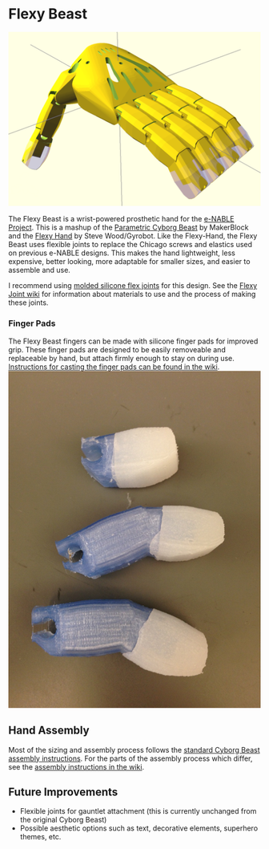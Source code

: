 Flexy Beast
===========

![Screenshot of Flexy Beast hand in OpenSCAD](docs/images/assembly.png)

The Flexy Beast is a wrist-powered prosthetic hand for the [e-NABLE Project](http://enablingthefuture.org). This is a mashup of the [Parametric Cyborg Beast](http://www.thingiverse.com/thing:320173) by MakerBlock and the [Flexy Hand](http://www.thingiverse.com/thing:380665) by Steve Wood/Gyrobot. Like the Flexy-Hand, the Flexy Beast uses flexible joints to replace the Chicago screws and elastics used on previous e-NABLE designs. This makes the hand lightweight, less expensive, better looking, more adaptable for smaller sizes, and easier to assemble and use.

I recommend using [molded silicone flex joints](https://github.com/daprice/Flexy-Joint/tree/FlexyBeast) for this design. See the [Flexy Joint wiki](https://github.com/daprice/Flexy-Joint/wiki) for information about materials to use and the process of making these joints.

### Finger Pads
The Flexy Beast fingers can be made with silicone finger pads for improved grip. These finger pads are designed to be easily removeable and replaceable by hand, but attach firmly enough to stay on during use. [Instructions for casting the finger pads can be found in the wiki](https://github.com/daprice/Flexy-Beast/wiki/Finger-Pad-Casting-Instructions).
![Fingertips with the ends covered in silicone padding](fingerpads.jpg)

## Hand Assembly
Most of the sizing and assembly process follows the [standard Cyborg Beast assembly instructions](http://enablingthefuture.org/upper-limb-prosthetics/cyborg-beast/). For the parts of the assembly process which differ, see the [assembly instructions in the wiki](https://github.com/daprice/Flexy-Beast/wiki/Assembly-Instructions).


## Future Improvements
* Flexible joints for gauntlet attachment (this is currently unchanged from the original Cyborg Beast)
* Possible aesthetic options such as text, decorative elements, superhero themes, etc.
